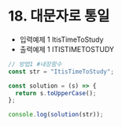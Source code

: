# 18. 대문자로 통일

- 입력예제 1 ItisTimeToStudy
- 출력예제 1 ITISTIMETOSTUDY

```javaScript
// 방법1 #내장함수
const str = "ItisTimeToStudy";

const solution = (s) => {
  return s.toUpperCase();
};

console.log(solution(str));
```
